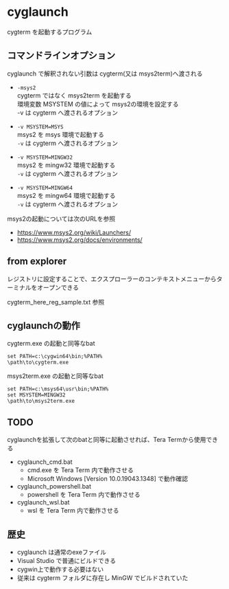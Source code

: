 ﻿# cyglaunch

cygterm を起動するプログラム

## コマンドラインオプション

cyglaunch で解釈されない引数は cygterm(又は msys2term)へ渡される

- `-msys2`  
  cygterm ではなく msys2term を起動する  
  環境変数 MSYSTEM の値によって msys2の環境を設定する  
  -v は cygterm へ渡されるオプション

- `-v MSYSTEM=MSYS`  
  msys2 を msys 環境で起動する  
  `-v` は cygterm へ渡されるオプション
- `-v MSYSTEM=MINGW32`  
  msys2 を mingw32 環境で起動する  
  `-v` は cygterm へ渡されるオプション
- `-v MSYSTEM=MINGW64`  
  msys2 を mingw64 環境で起動する  
  `-v` は cygterm へ渡されるオプション

msys2の起動については次のURLを参照
- https://www.msys2.org/wiki/Launchers/
- https://www.msys2.org/docs/environments/

## from explorer

レジストリに設定することで、エクスプローラーのコンテキストメニューからターミナルをオープンできる

cygterm_here_reg_sample.txt 参照

## cyglaunchの動作

cygterm.exe の起動と同等なbat

```
set PATH=c:\cygwin64\bin;%PATH%
\path\to\cygterm.exe
```

msys2term.exe の起動と同等なbat

```
set PATH=c:\msys64\usr\bin;%PATH%
set MSYSTEM=MINGW32
\path\to\msys2term.exe
```

## TODO

cyglaunchを拡張して次のbatと同等に起動させれば、Tera Termから使用できる

- cyglaunch_cmd.bat
  - cmd.exe を Tera Term 内で動作させる
  - Microsoft Windows [Version 10.0.19043.1348] で動作確認
- cyglaunch_powershell.bat
  - powershell を Tera Term 内で動作させる
- cyglaunch_wsl.bat
  - wsl を Tera Term 内で動作させる

## 歴史

- cyglaunch は通常のexeファイル
- Visual Studio で普通にビルドできる
- cygwin上で動作する必要はない
- 従来は cygterm フォルダに存在し MinGW でビルドされていた
